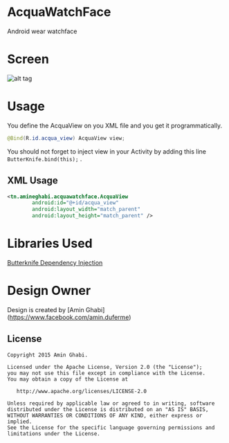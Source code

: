 # AcquaWatchFace

Android wear watchface

# Screen

![alt tag](http://i62.tinypic.com/qx9sfk.png)

# Usage

You define the AcquaView on you XML file and you get it programmatically.


```java
@Bind(R.id.acqua_view) AcquaView view;
```

You should not forget to inject view in your Activity by adding this line ```ButterKnife.bind(this);``` .

## XML Usage

```xml
<tn.amineghabi.acquawatchface.AcquaView
        android:id="@+id/acqua_view"
        android:layout_width="match_parent"
        android:layout_height="match_parent" />
```

# Libraries Used

[Butterknife Dependency Injection](https://github.com/JakeWharton/butterknife)

# Design Owner

Design is created by [Amin Ghabi] (https://www.facebook.com/amin.duferme)

License
--------


    Copyright 2015 Amin Ghabi.

    Licensed under the Apache License, Version 2.0 (the "License");
    you may not use this file except in compliance with the License.
    You may obtain a copy of the License at

       http://www.apache.org/licenses/LICENSE-2.0

    Unless required by applicable law or agreed to in writing, software
    distributed under the License is distributed on an "AS IS" BASIS,
    WITHOUT WARRANTIES OR CONDITIONS OF ANY KIND, either express or implied.
    See the License for the specific language governing permissions and
    limitations under the License.



